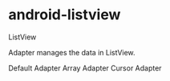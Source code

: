 # android-listview


ListView

Adapter manages the data in ListView.

Default Adapter
    Array Adapter
    Cursor Adapter
    
    
    